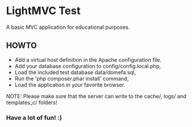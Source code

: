 # LightMVC Test
A basic MVC application for educational purposes.

## HOWTO

* Add a virtual host definition in the Apache configuration file.
* Add your database configuration to config/config.local.php,
* Load the included test database data/domefa.sql,
* Run the 'php composer.phar install' command,
* Load the application in your favorite browser.

NOTE: Please make sure that the server can write to the cache/, logs/ and templates_c/ folders!

### Have a lot of fun! :)